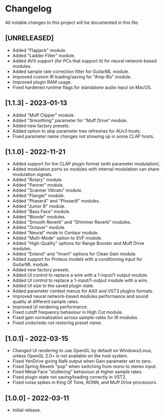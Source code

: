 # Changelog

All notable changes to this project will be documented in this file.

## [UNRELEASED]
- Added "Flapjack" module.
- Added "Ladder Filter" module.
- Added AVX support (for PCs that support it) for neural network-based modules.
- Added sample rate correction filter for GuitarML module.
- Improved custom IR loading/saving for "Amp IRs" module.
- Improved plugin RAM usage.
- Fixed hardened runtime flags for standalone audio input on MacOS.

## [1.1.3] - 2023-01-13
- Added "Muff Clipper" module.
- Added "Smoothing" parameter for "Muff Drive" module.
- Added new factory presets.
- Added option to skip parameter tree refreshes for AUv3 hosts.
- Fixed parameter name changes not showing up in some CLAP hosts.

## [1.1.0] - 2022-11-21
- Added support for the CLAP plugin format (with parameter modulation).
- Added modulation ports so modules with internal modulation can share modulation signals.
- Added "Rotary" module.
- Added "Panner" module.
- Added "Scanner Vibrato" module.
- Added "Flanger" module.
- Added "Phaser4" and "Phaser8" modules.
- Added "Junior B" module.
- Added "Bass Face" module.
- Added "Blonde" modules.
- Added "Smooth Reverb" and "Shimmer Reverb" modules.
- Added "Octaver" module.
- Added "Neural" mode to Centaur module.
- Added "Multi-Mode" option to SVF module.
- Added "High-Quality" options for Range Booster and Muff Drive modules.
- Added "Extend" and "Invert" options for Clean Gain module.
- Added support for Proteus models with a conditioning input for GuitarML module.
- Added new factory presets.
- Added UI control to replace a wire with a 1-input/1-output module.
- Added UI control to replace a 1-input/1-output module with a wire.
- Added UI size to the saved plugin state.
- Added parameter context menus for AAX and VST3 plugins formats.
- Improved neural network-based modules performance and sound quality at different sample rates.
- Improved UI rendering performance.
- Fixed cutoff frequency behaviour in High Cut module.
- Fixed gain normalization across sample-rates for IR modules.
- Fixed undo/redo not restoring preset name.

## [1.0.1] - 2022-03-15
- Changed UI rendering to use OpenGL by default on Windows/Linux, unless OpenGL 2.0+ is not available on the host system.
- Fixed YenDrive giving NaN output when Gain parameter set to zero.
- Fixed Spring Reverb "pop" when switching from mono to stereo input.
- Fixed Metal Face "stuttering" behaviour at higher sample rates.
- Fixed plugin state not saving/loading correctly in VST2.
- Fixed noise spikes in King Of Tone, RONN, and Muff Drive processors.

## [1.0.0] - 2022-03-11
- Initial release.
